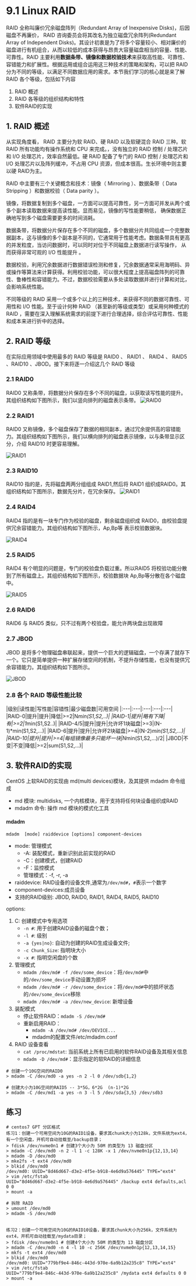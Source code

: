 # 9.1 Linux RAID
RAID 全称叫廉价冗余磁盘阵列（Redundant Array of Inexpensive Disks)，后因磁盘不再廉价， RAID 咨询委员会将其改名为独立磁盘冗余阵列(Redundant Array of Independent Disks)。其设计初衷是为了将多个容量较小、相对廉价的磁盘进行有机组合，从而以较低的成本获得与昂贵大容量磁盘相当的容量、性能、可靠性。RAID 主要利用**数据条带、镜像和数据校验技术**来获取高性能、可靠性、容错能力和扩展性。根据运用或组合运用这三种技术的策略和架构，可以把 RAID 分为不同的等级，以满足不同数据应用的需求。本节我们学习的核心就是来了解 RAID 各个等级，包括如下内容
1. RAID 概述
2. RAID 各等级的组织结构和特性
3. 软件RAID的实现

## 1. RAID 概述
从实现角度看， RAID 主要分为软 RAID、硬 RAID 以及软硬混合 RAID 三种。软 RAID 所有功能均有操作系统和 CPU 来完成。，没有独立的 RAID 控制 / 处理芯片和 I/O 处理芯片，效率自然最低。硬 RAID 配备了专门的 RAID 控制 / 处理芯片和 I/O 处理芯片以及阵列缓冲，不占用 CPU 资源，但成本很高。生长环境中则主要以硬 RAID为主。

RAID 中主要有三个关键概念和技术：镜像（ Mirroring ）、数据条带（ Data Stripping ）和数据校验（ Data parity ）。

镜像，将数据复制到多个磁盘，一方面可以提高可靠性，另一方面可并发从两个或多个副本读取数据来提高读性能。显而易见，镜像的写性能要稍低， 确保数据正确地写到多个磁盘需要更多的时间消耗。

数据条带，将数据分片保存在多个不同的磁盘，多个数据分片共同组成一个完整数据副本，这与镜像的多个副本是不同的，它通常用于性能考虑。数据条带具有更高的并发粒度，当访问数据时，可以同时对位于不同磁盘上数据进行读写操作， 从而获得非常可观的 I/O 性能提升 。

数据校验，利用冗余数据进行数据错误检测和修复，冗余数据通常采用海明码、异或操作等算法来计算获得。利用校验功能，可以很大程度上提高磁盘阵列的可靠性、鲁棒性和容错能力。不过，数据校验需要从多处读取数据并进行计算和对比，会影响系统性能。

不同等级的 RAID 采用一个或多个以上的三种技术，来获得不同的数据可靠性、可用性和 I/O 性能。至于设计何种 RAID （甚至新的等级或类型）或采用何种模式的 RAID ，需要在深入理解系统需求的前提下进行合理选择，综合评估可靠性、性能和成本来进行折中的选择。

## 2. RAID 等级
在实际应用领域中使用最多的 RAID 等级是 RAID0 、 RAID1 、 RAID4 、 RAID5 、RAID10 、JBOD。接下来将逐一介绍这几个 RAID 等级

### 2.1 RAID0
RAID0 又称条带，将数据分片保存在多个不同的磁盘，以获取读写性能的提升。其组织结构如下图所示，我们以竖向排列的磁盘表示条带。
![RAID0](../images/9/RAID0.png)

### 2.2 RAID1
RAID0 又称镜像，多个磁盘保存了数据的相同副本，通过冗余提供高的容错能力。其组织结构如下图所示，我们以横向排列的磁盘表示镜像，以与条带显示区分，介绍 RAID10 时更容易理解。

![RAID1](../images/9/RAID1.png)


### 2.3 RAID10
RAID10 指的是，先将磁盘两两分组组成 RAID1,然后将 RAID1 组织成RAID0。其组织结构如下图所示，数据先分片，在冗余保存。
![RAID1](../images/9/RAID10.png)

### 2.4 RAID4
RAID4 指的是有一块专门作为校验的磁盘，剩余磁盘组织成 RAID0，由校验盘提供冗余容错能力。其组织结构如下图所示，Ap,Bp等 表示校验数据块。

![RAID4](../images/9/RAID4.png)

### 2.5 RAID5
RAID4 有个明显的问题是，专门的校验盘负载过重。所以RAID5 将校验功能分散到了所有磁盘上。其组织结构如下图所示，校验数据块 Ap,Bp等分散在各个磁盘中。

![RAID5](../images/9/RAID5.png)

### 2.6 RAID6
RAID6 与 RAID5 类似，只不过有两个校验盘，能允许两块盘出现故障

### 2.7 JBOD
 JBOD 是将多个物理磁盘串联起来，提供一个巨大的逻辑磁盘，一个存满了就存下一个。它只是简单提供一种扩展存储空间的机制，不提升存储性能，也没有提供冗余容错能力。其组织结构如下图所示。


![JBOD](../images/9/JBOD.png)

### 2.8 各个 RAID 等级性能比较
|级别|读性能|写性能|容错性|最少磁盘数|可用空间
|:---|:---|:---|:---|:---|
|RAID-0|提升|提升|降低|>=2|N*min(S1,S2,..)|
|RAID-1|提升|略有下降|有|>=2|1*min(S1,S2..)|
|RAID-4/5|提升|提升|允许坏1块磁盘|>=3|(N-1)*min(S1,S2,...)|
|RAID-6|提升|提升|允许坏2块磁盘|>=4|(N-2)*min(S1,S2,...)|
|RAID-10|提升|提升|>=4|每组镜像最多只能坏一块|N*min(S1,S2,...)/2|
|JBOD|不变|不变|降低|>=2|sum(S1,S2,...)|

## 3. 软件RAID的实现
CentOS 上软RAID的实现由 md(multi devices)模块，及其提供 mdadm 命令组成
- md 模块: multidisks, 一个内核模块，用于支持将任何块设备组织成RAID
- mdadm 命令: 操作 md 模块的模式化工具

#### mdadm
`mdadm  [mode] raiddevice [options] component-devices`
- mode: 管理模式
    - -A: 装配模式，重新识别此前实现的RAID
    - -C：创建模式，创建RAID
    - -F：监控模式
    - 管理模式：-f, -r, -a
- raiddevice: RAID设备的设备文件,通常为`/dev/md#`，`#`表示一个数字
- component-devices:成员设备
- 支持的RAID级别: JBOD, RAID0, RAID1, RAID4, RAID5, RAID10

options:
1. C: 创建模式中专用选项
    - `-n #`: 用于创建RAID设备的磁盘个数；
    - `-l #`: 级别
    - `-a {yes|no}`: 自动为创建的RAID生成设备文件;
    - `-c Chunk_Size`: 指明块大小
    - `-x #`: 指明空闲盘的个数
2. 管理模式
    - `mdadm /dev/md# -f /dev/some_device`：将`/dev/md#`中的`/dev/some_device`手动设置为损坏
    - `mdadm /dev/md# -r /dev/some_device`：将`/dev/md#`中的损坏状态的`/dev/some_device`移除
    - `mdadm /dev/md# -a /dev/new_device`: 新增设备
3. 装配模式
    - 停止软件RAID：`mdadm -S /dev/md#`
    - 重新启用RAID：
        - `mdadm -A /dev/md# /dev/DEVICE...`
        - mdadm的配置文件/etc/mdadm.conf
4. RAID 设备查看
    - `cat /proc/mdstat`: 当前系统上所有已启用的软件RAID设备及其相关信息
    - `mdadm -D /dev/md#`：显示指定的软RAID的详细信息


```
# 创建一个10G空间的RAID0
> mdadm -C /dev/md0 -a yes -n 2 -l 0 /dev/sdb{1,2}

# 创建大小为10G空间的RAID5 -- 3*5G，6*2G  (n-1)*2G
> mdadm -C /dev/md1 -a yes -n 3 -l 5 /dev/sda{3,5} /dev/sdb3
```

## 练习
```
# centos7 GPT 分区格式
练习1：创建一个可用空间为10G的RAID1设备，要求其chunk大小为128k，文件系统为ext4，有一个空闲盘，开机可自动挂载至/backup目录；
> fdisk /dev/nvme0n1 # 创建3个大小为 50M 的类型为 13 磁盘分区
> mdadm -C /dev/md0 -n 2 -l 1 -c 128K -x 1 /dev/nvme0n1p{12,13,14}
> mdadm -D /dev/md0
> mke2fs -t ext4 /dev/md0
> blkid /dev/md0
/dev/md0: UUID="8d46d667-d3e2-4f5e-b918-4e6d9a576445" TYPE="ext4"
> vim /etc/fstab
UUID="8d46d667-d3e2-4f5e-b918-4e6d9a576445" /backup ext4 defaults,acl 0 0
> mount -a

# 拆除 RAID
> umount /dev/md0
> mdadm -S /dev/md0


练习2：创建一个可用空间为10G的RAID10设备，要求其chunk大小为256k，文件系统为ext4，开机可自动挂载至/mydata目录；
> fdisk /dev/nvme0n1 # 创建4个大小为 50M 的类型为 13 磁盘分区
> mdadm -C /dev/md0 -n 4 -l 10 -c 256K /dev/nvme0n1p{12,13,14,15}
> mkfs -t ext4 /dev/md0
> blkid /dev/md0
/dev/md0: UUID="779bf9e4-846c-443d-970e-6a9b12a235c8" TYPE="ext4"
> vim /etc/fstab
UUID="779bf9e4-846c-443d-970e-6a9b12a235c8" /mydata ext4 defaults 0 0
> mount -a
```
